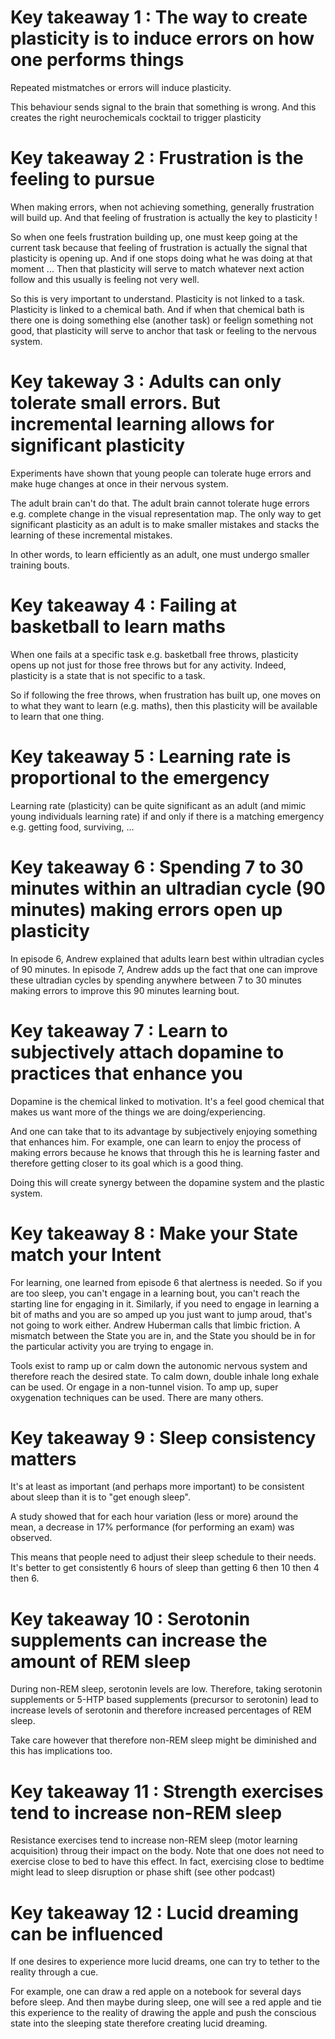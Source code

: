 # Key takeaway 1 : The way to create plasticity is to induce errors on how one performs things
Repeated mistmatches or errors will induce plasticity.

This behaviour sends signal to the brain that something is wrong. And this creates the right neurochemicals cocktail to trigger plasticity

# Key takeaway 2 : Frustration is the feeling to pursue
When making errors, when not achieving something, generally frustration will build up. And that feeling of frustration is actually the key to plasticity !

So when one feels frustration building up, one must keep going at the current task because that feeling of frustration is actually the signal that plasticity is opening up.
And if one stops doing what he was doing at that moment ... Then that plasticity will serve to match whatever next action follow and this usually is feeling not very well. 

So this is very important to understand. Plasticity is not linked to a task. Plasticity is linked to a chemical bath. And if when that chemical bath is there one is doing something else (another task) or feelign something not good, that plasticity will serve to anchor that task or feeling to the nervous system. 

# Key takeway 3 : Adults can only tolerate small errors. But incremental learning allows for significant plasticity

Experiments have shown that young people can tolerate huge errors and make huge changes at once in their nervous system.

The adult brain can't do that. The adult brain cannot tolerate huge errors e.g. complete change in the visual representation map. 
The only way to get significant plasticity as an adult is to make smaller mistakes and stacks the learning of these incremental mistakes.

In other words, to learn efficiently as an adult, one must undergo smaller training bouts.

# Key takeaway 4 : Failing at basketball to learn maths
When one fails at a specific task e.g. basketball free throws, plasticity opens up not just for those free throws but for any activity. Indeed, plasticity is a state that is not specific to a task. 

So if following the free throws, when frustration has built up, one moves on to what they want to learn (e.g. maths), then this plasticity will be available to learn that one thing.

# Key takeaway 5 : Learning rate is proportional to the emergency
Learning rate (plasticity) can be quite significant as an adult (and mimic young individuals learning rate) if and only if there is a matching emergency e.g. getting food, surviving, ... 

# Key takeaway 6 : Spending 7 to 30 minutes within an ultradian cycle (90 minutes) making errors open up plasticity
In episode 6, Andrew explained that adults learn best within ultradian cycles of 90 minutes. In episode 7, Andrew adds up the fact that one can improve these ultradian cycles by spending anywhere between 7 to 30 minutes making errors to improve this 90 minutes learning bout. 

# Key takeaway 7 : Learn to subjectively attach dopamine to practices that enhance you
Dopamine is the chemical linked to motivation. It's a feel good chemical that makes us want more of the things we are doing/experiencing. 

And one can take that to its advantage by subjectively enjoying something that enhances him. For example, one can learn to enjoy the process of making errors because he knows that through this he is learning faster and therefore getting closer to its goal which is a good thing.

Doing this will create synergy between the dopamine system and the plastic system. 

# Key takeaway 8 : Make your State match your Intent
For learning, one learned from episode 6 that alertness is needed. So if you are too sleep, you can't engage in a learning bout, you can't reach the starting line for engaging in it. Similarly, if you need to engage in learning a bit of maths and you are so amped up you just want to jump aroud, that's not going to work either. Andrew Huberman calls that limbic friction. A mismatch between the State you are in, and the State you should be in for the particular activity you are trying to engage in.

Tools exist to ramp up or calm down the autonomic nervous system and therefore reach the desired state. To calm down, double inhale long exhale can be used. Or engage in a non-tunnel vision. To amp up, super oxygenation techniques can be used. There are many others. 












# Key takeaway 9 : Sleep consistency matters
It's at least as important (and perhaps more important) to be consistent about sleep than it is to "get enough sleep". 

A study showed that for each hour variation (less or more) around the mean, a decrease in 17% performance (for performing an exam) was observed. 

This means that people need to adjust their sleep schedule to their needs. It's better to get consistently 6 hours of sleep than getting 6 then 10 then 4 then 6. 

# Key takeaway 10 : Serotonin supplements can increase the amount of REM sleep
During non-REM sleep, serotonin levels are low. Therefore, taking serotonin supplements or 5-HTP based supplements (precursor to serotonin) lead to increase levels of serotonin and therefore increased percentages of REM sleep.

Take care however that therefore non-REM sleep might be diminished and this has implications too. 

# Key takeaway 11 : Strength exercises tend to increase non-REM sleep
Resistance exercises tend to increase non-REM sleep (motor learning acquisition) throug their impact on the body. Note that one does not need to exercise close to bed to have this effect. In fact, exercising close to bedtime might lead to sleep disruption or phase shift (see other podcast) 

# Key takeaway 12 : Lucid dreaming can be influenced
If one desires to experience more lucid dreams, one can try to tether to the reality through a cue. 

For example, one can draw a red apple on a notebook for several days before sleep. And then maybe during sleep, one will see a red apple and tie this experience to the reality of drawing the apple and push the conscious state into the sleeping state therefore creating lucid dreaming. 
















